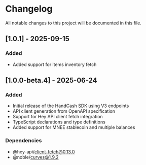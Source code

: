 # Changelog

All notable changes to this project will be documented in this file.

## [1.0.1] - 2025-09-15

### Added
- Added support for items inventory fetch

## [1.0.0-beta.4] - 2025-06-24

### Added
- Initial release of the HandCash SDK using V3 endpoints
- API client generation from OpenAPI specification
- Support for Hey API client fetch integration
- TypeScript declarations and type definitions
- Added support for MNEE stablecoin and multiple balances

### Dependencies
- @hey-api/client-fetch@0.13.0
- @noble/curves@1.9.2
